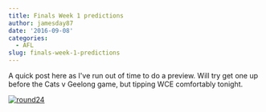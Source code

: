 ```yaml
---
title: Finals Week 1 predictions
author: jamesday87
date: '2016-09-08'
categories:
  - AFL
slug: finals-week-1-predictions
---
```


A quick post here as I've run out of time to do a preview. Will try get one up before the Cats v Geelong game, but tipping WCE comfortably tonight.

<!-- more -->

[![round24](http://plussixoneblog.com/wp-content/uploads/2016/09/round24.png)
](http://plussixoneblog.com/wp-content/uploads/2016/09/round24.png)
